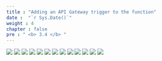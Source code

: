 ```yaml
---
title : "Adding an API Gateway trigger to the function"
date :  "`r Sys.Date()`" 
weight : 4
chapter : false
pre : " <b> 3.4 </b> "
---
```


![](../../WorkShop2/03.api/3.4.lambda-api/62.png?featherlight=false&width=90pc)
![](../../WorkShop2/03.api/3.4.lambda-api/63.png?featherlight=false&width=90pc)
![](../../WorkShop2/03.api/3.4.lambda-api/64.png?featherlight=false&width=90pc)
![](../../WorkShop2/03.api/3.4.lambda-api/65.png?featherlight=false&width=90pc)
![](../../WorkShop2/03.api/3.4.lambda-api/66.png?featherlight=false&width=90pc)
![](../../WorkShop2/03.api/3.4.lambda-api/67.png?featherlight=false&width=90pc)
![](../../WorkShop2/03.api/3.4.lambda-api/68.png?featherlight=false&width=90pc)
![](../../WorkShop2/03.api/3.4.lambda-api/69.png?featherlight=false&width=90pc)
![](../../WorkShop2/03.api/3.4.lambda-api/70.png?featherlight=false&width=90pc)
![](../../WorkShop2/03.api/3.4.lambda-api/71.png?featherlight=false&width=90pc)
![](../../WorkShop2/03.api/3.4.lambda-api/72.png?featherlight=false&width=90pc)
![](../../WorkShop2/03.api/3.4.lambda-api/73.png?featherlight=false&width=90pc)
![](../../WorkShop2/03.api/3.4.lambda-api/74.png?featherlight=false&width=90pc)